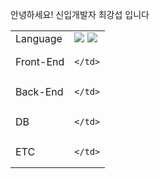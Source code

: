 안녕하세요! 신입개발자 최강섭 입니다


<table>
  <tr>
      <td>Language</td>
      <td><img src="http://img.shields.io/badge/JAVA-0854C1?style=flat-square&logo=JAVA&logoColor=black"/>
          <img src="http://img.shields.io/badge/javascript-F7DF1E?style=flat-square&logo=javascript&logoColor=black"/>
      </td>
  </tr>
  
  <tr>
      <td>Front-End</td>
    <td>
      
    </td>
  </tr>
  
  <tr>
      <td>Back-End</td>
    <td>
      
    </td>
  </tr>
  
  <tr>
      <td>DB</td>
    <td>
      
    </td>
  </tr>
  
  <tr>
      <td>ETC</td>
    <td>
      
    </td>
  </tr>
  
</table>
